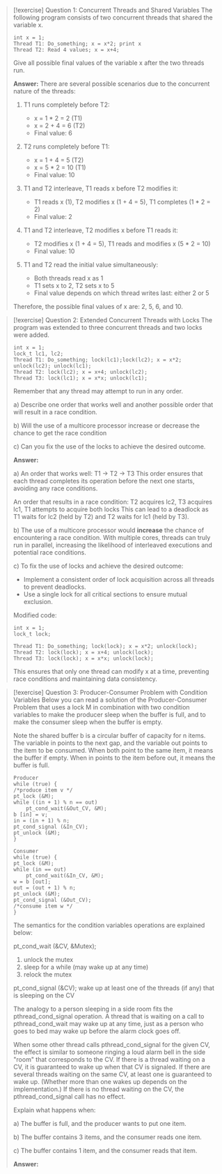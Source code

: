 > [!exercise] Question 1: Concurrent Threads and Shared Variables
> The following program consists of two concurrent threads that shared the variable x.
> ```
> int x = 1;
> Thread T1: Do_something; x = x*2; print x
> Thread T2: Read 4 values; x = x+4;
> ```
> Give all possible final values of the variable x after the two threads run.
> 
> **Answer:**
> There are several possible scenarios due to the concurrent nature of the threads:
> 
> 1. T1 runs completely before T2:
>    - x = 1 * 2 = 2 (T1)
>    - x = 2 + 4 = 6 (T2)
>    - Final value: 6
> 
> 2. T2 runs completely before T1:
>    - x = 1 + 4 = 5 (T2)
>    - x = 5 * 2 = 10 (T1)
>    - Final value: 10
> 
> 3. T1 and T2 interleave, T1 reads x before T2 modifies it:
>    - T1 reads x (1), T2 modifies x (1 + 4 = 5), T1 completes (1 * 2 = 2)
>    - Final value: 2
> 
> 4. T1 and T2 interleave, T2 modifies x before T1 reads it:
>    - T2 modifies x (1 + 4 = 5), T1 reads and modifies x (5 * 2 = 10)
>    - Final value: 10
> 
> 5. T1 and T2 read the initial value simultaneously:
>    - Both threads read x as 1
>    - T1 sets x to 2, T2 sets x to 5
>    - Final value depends on which thread writes last: either 2 or 5
> 
> Therefore, the possible final values of x are: 2, 5, 6, and 10.

> [!exercise] Question 2: Extended Concurrent Threads with Locks
> The program was extended to three concurrent threads and two locks were added.
> ```
> int x = 1;
> lock_t lc1, lc2;
> Thread T1: Do_something; lock(lc1);lock(lc2); x = x*2;
> unlock(lc2); unlock(lc1);
> Thread T2: lock(lc2); x = x+4; unlock(lc2);
> Thread T3: lock(lc1); x = x*x; unlock(lc1);
> ```
> Remember that any thread may attempt to run in any order.
> 
> a) Describe one order that works well and another possible order that will result in a race condition.
> 
> b) Will the use of a multicore processor increase or decrease the chance to get the race condition
> 
> c) Can you fix the use of the locks to achieve the desired outcome.
> 
> **Answer:**
> 
> a) An order that works well:
>    T1 -> T2 -> T3
>    This order ensures that each thread completes its operation before the next one starts, avoiding any race conditions.
>    
>    An order that results in a race condition:
>    T2 acquires lc2, T3 acquires lc1, T1 attempts to acquire both locks
>    This can lead to a deadlock as T1 waits for lc2 (held by T2) and T2 waits for lc1 (held by T3).
> 
> b) The use of a multicore processor would **increase** the chance of encountering a race condition. With multiple cores, threads can truly run in parallel, increasing the likelihood of interleaved executions and potential race conditions.
> 
> c) To fix the use of locks and achieve the desired outcome:
>    - Implement a consistent order of lock acquisition across all threads to prevent deadlocks.
>    - Use a single lock for all critical sections to ensure mutual exclusion.
>    
>    Modified code:
>    ```
>    int x = 1;
>    lock_t lock;
>    
>    Thread T1: Do_something; lock(lock); x = x*2; unlock(lock);
>    Thread T2: lock(lock); x = x+4; unlock(lock);
>    Thread T3: lock(lock); x = x*x; unlock(lock);
>    ```
>    
>    This ensures that only one thread can modify x at a time, preventing race conditions and maintaining data consistency.

> [!exercise] Question 3: Producer-Consumer Problem with Condition Variables
> Below you can read a solution of the Producer-Consumer Problem that uses a lock M in combination with two condition variables to make the producer sleep when the buffer is full, and to make the consumer sleep when the buffer is empty.
> 
> Note the shared buffer b is a circular buffer of capacity for n items. The variable in points to the next gap, and the variable out points to the item to be consumed. When both point to the same item, it means the buffer if empty. When in points to the item before out, it means the buffer is full.
> 
> ```
> Producer
> while (true) {
> /*produce item v */
> pt_lock (&M);
> while ((in + 1) % n == out)
>     pt_cond_wait(&Out_CV, &M);
> b [in] = v;
> in = (in + 1) % n;
> pt_cond_signal (&In_CV);
> pt_unlock (&M);
> }
> 
> Consumer
> while (true) {
> pt_lock (&M);
> while (in == out)
>     pt_cond_wait(&In_CV, &M);
> w = b [out];
> out = (out + 1) % n;
> pt_unlock (&M);
> pt_cond_signal (&Out_CV);
> /*consume item w */
> }
> ```
> 
> The semantics for the condition variables operations are explained below:
> 
> pt_cond_wait (&CV, &Mutex);
> 1. unlock the mutex
> 2. sleep for a while (may wake up at any time)
> 3. relock the mutex
> 
> pt_cond_signal (&CV);
> wake up at least one of the threads (if any) that is sleeping on the CV
> 
> The analogy to a person sleeping in a side room fits the pthread_cond_signal operation. A thread that is waiting on a call to pthread_cond_wait may wake up at any time, just as a person who goes to bed may wake up before the alarm clock goes off.
> 
> When some other thread calls pthread_cond_signal for the given CV, the effect is similar to someone ringing a loud alarm bell in the side "room" that corresponds to the CV. If there is a thread waiting on a CV, it is guaranteed to wake up when that CV is signaled. If there are several threads waiting on the same CV, at least one is guaranteed to wake up. (Whether more than one wakes up depends on the implementation.) If there is no thread waiting on the CV, the pthread_cond_signal call has no effect.
> 
> Explain what happens when:
> 
> a) The buffer is full, and the producer wants to put one item.
> 
> b) The buffer contains 3 items, and the consumer reads one item.
> 
> c) The buffer contains 1 item, and the consumer reads that item.
> 
> **Answer:**